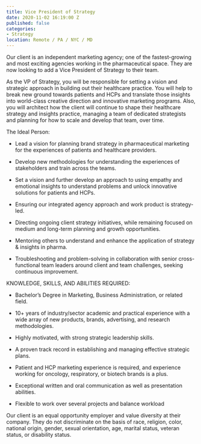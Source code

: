 ```yaml
---
title: Vice President of Strategy
date: 2020-11-02 16:19:00 Z
published: false
categories:
- Strategy
location: Remote / PA / NYC / MD
---
```


Our client is an independent marketing agency; one of the fastest-growing and most exciting agencies working in the pharmaceutical space. They are now looking to add a Vice President of Strategy to their team.

As the VP of Strategy, you will be responsible for setting a vision and strategic approach in building out their healthcare practice. You will help to break new ground towards patients and HCPs and translate those insights into world-class creative direction and innovative marketing programs. Also, you will architect how the client will continue to shape their healthcare strategy and insights practice, managing a team of dedicated strategists and planning for how to scale and develop that team, over time.
 
The Ideal Person:

*  Lead a vision for planning brand strategy in pharmaceutical marketing for the experiences of patients and healthcare providers.

*  Develop new methodologies for understanding the experiences of stakeholders and train across the teams.

*  Set a vision and further develop an approach to using empathy and emotional insights to understand problems and unlock innovative solutions for patients and HCPs.

*  Ensuring our integrated agency approach and work product is strategy-led.

*  Directing ongoing client strategy initiatives, while remaining focused on medium and long-term planning and growth opportunities.

*  Mentoring others to understand and enhance the application of strategy & insights in pharma.
*  Troubleshooting and problem-solving in collaboration with senior cross-functional team leaders around client and team challenges, seeking continuous improvement.


KNOWLEDGE, SKILLS, AND ABILITIES REQUIRED:

*  Bachelor’s Degree in Marketing, Business Administration, or related field.

*  10+ years of industry/sector academic and practical experience with a wide array of new products, brands, advertising, and research methodologies.

*  Highly motivated, with strong strategic leadership skills.

*  A proven track record in establishing and managing effective strategic plans. 

*  Patient and HCP marketing experience is required, and experience working for oncology, respiratory, or biotech brands is a plus. 

*  Exceptional written and oral communication as well as presentation abilities.

*  Flexible to work over several projects and balance workload


Our client is an equal opportunity employer and value diversity at their company. They do not discriminate on the basis of race, religion, color, national origin, gender, sexual orientation, age, marital status, veteran status, or disability status.
